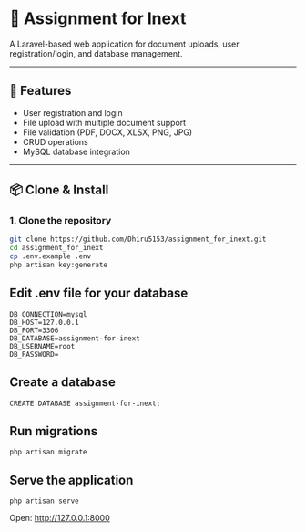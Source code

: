 # 📘 Assignment for Inext

A Laravel-based web application for document uploads, user registration/login, and database management.

---

## 🚀 Features

- User registration and login
- File upload with multiple document support
- File validation (PDF, DOCX, XLSX, PNG, JPG)
- CRUD operations
- MySQL database integration

---

## 📦 Clone & Install

### 1. Clone the repository

```bash
git clone https://github.com/Dhiru5153/assignment_for_inext.git
cd assignment_for_inext
cp .env.example .env
php artisan key:generate
```

## Edit .env file for your database
```
DB_CONNECTION=mysql
DB_HOST=127.0.0.1
DB_PORT=3306
DB_DATABASE=assignment-for-inext
DB_USERNAME=root
DB_PASSWORD=
```

##  Create a database
```
CREATE DATABASE assignment-for-inext;
```

## Run migrations
```
php artisan migrate
```

## Serve the application
```
php artisan serve
```

Open: http://127.0.0.1:8000
